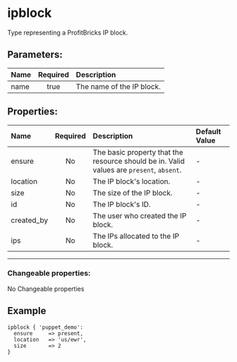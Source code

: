 # ipblock

Type representing a ProfitBricks IP block.

## Parameters:

| Name | Required | Description |
| :--- | :-: | :--- |
| name | true | The name of the IP block.   |

## Properties:

| Name | Required | Description | Default Value |
| :--- | :-: | :--- | :--- |
| ensure | No | The basic property that the resource should be in.  Valid values are `present`, `absent`.  | - |
| location | No | The IP block's location.   | - |
| size | No | The size of the IP block.   | - |
| id | No | The IP block's ID.   | - |
| created_by | No | The user who created the IP block.   | - |
| ips | No | The IPs allocated to the IP block.   | - |
***


### Changeable properties:

No Changeable properties


## Example

```text
ipblock { 'puppet_demo':
  ensure     => present,
  location   => 'us/ewr',
  size       => 2
}

```
